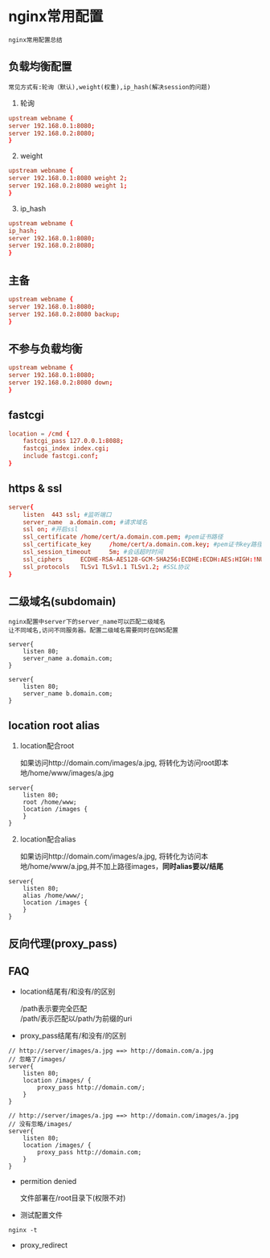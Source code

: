 # nginx常用配置

	nginx常用配置总结

## 负载均衡配置

	常见方式有:轮询（默认),weight(权重),ip_hash(解决session的问题)

1. 轮询
```conf
upstream webname {
server 192.168.0.1:8080;
server 192.168.0.2:8080;
}
```

2. weight
```conf
upstream webname {
server 192.168.0.1:8080 weight 2;
server 192.168.0.2:8080 weight 1;
}
```

3. ip_hash
```conf
upstream webname {
ip_hash;
server 192.168.0.1:8080;
server 192.168.0.2:8080;
}
```

## 主备
```conf
upstream webname {
server 192.168.0.1:8080;
server 192.168.0.2:8080 backup;
}
```

## 不参与负载均衡
```conf
upstream webname {
server 192.168.0.1:8080;
server 192.168.0.2:8080 down;
}
```

## fastcgi
```conf
location = /cmd {
	fastcgi_pass 127.0.0.1:8088;
	fastcgi_index index.cgi;
	include fastcgi.conf;
}
```

## https & ssl
```conf
server{
	listen  443 ssl; #监听端口
    server_name  a.domain.com; #请求域名
	ssl on; #开启ssl
	ssl_certificate /home/cert/a.domain.com.pem; #pem证书路径
	ssl_certificate_key     /home/cert/a.domain.com.key; #pem证书key路径
	ssl_session_timeout     5m; #会话超时时间
	ssl_ciphers     ECDHE-RSA-AES128-GCM-SHA256:ECDHE:ECDH:AES:HIGH:!NULL:!aNULL:!MD5:!ADH:!RC4; #加密算法
	ssl_protocols   TLSv1 TLSv1.1 TLSv1.2; #SSL协议
}
```

## 二级域名(subdomain)

	nginx配置中server下的server_name可以匹配二级域名
	让不同域名,访问不同服务器。配置二级域名需要同时在DNS配置
```config
server{
	listen 80;
	server_name a.domain.com;
}

server{
	listen 80;
	server_name b.domain.com;
}
```

## location root alias

1. location配合root

	如果访问http://domain.com/images/a.jpg,
	将转化为访问root即本地/home/www/images/a.jpg
```config
server{
	listen 80;
	root /home/www;
	location /images {
	}
}
```

2. location配合alias

	如果访问http://domain.com/images/a.jpg,
	将转化为访问本地/home/www/a.jpg,并不加上路径images，**同时alias要以/结尾**
```config
server{
	listen 80;
	alias /home/www/;
	location /images {
	}
}
```

## 反向代理(proxy_pass)

## FAQ
* location结尾有/和没有/的区别

	/path表示要完全匹配 \
	/path/表示匹配以/path/为前缀的uri

* proxy_pass结尾有/和没有/的区别
```config
// http://server/images/a.jpg ==> http://domain.com/a.jpg
// 忽略了/images/
server{
	listen 80;
	location /images/ {
		proxy_pass http://domain.com/;
	}
}

// http://server/images/a.jpg ==> http://domain.com/images/a.jpg
// 没有忽略/images/
server{
	listen 80;
	location /images/ {
		proxy_pass http://domain.com;
	}
}
```
* permition denied

	文件部署在/root目录下(权限不对)

* 测试配置文件
```shell
nginx -t
```

* proxy_redirect